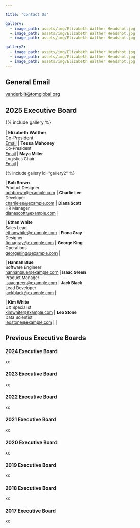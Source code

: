 ```yaml
---

title: "Contact Us"

gallery:
  - image_path: assets/img/Elizabeth Walther Headshot.jpg
  - image_path: assets/img/Elizabeth Walther Headshot.jpg
  - image_path: assets/img/Elizabeth Walther Headshot.jpg

gallery2:
  - image_path: assets/img/Elizabeth Walther Headshot.jpg
  - image_path: assets/img/Elizabeth Walther Headshot.jpg
  - image_path: assets/img/Elizabeth Walther Headshot.jpg
---
```


## General Email
vanderbilt@tomglobal.org
## 2025 Executive Board

{% include gallery %}

| **Elizabeth Walther**<br>Co-President<br>[Email](mailto:elizabeth.g.walther@vanderbilt.edu) | **Tessa Mahoney**<font size="2"><br>Co-President<br>[Email](mailto:tessa.j.mahoney@vanderbilt.edu) | **Maya Miller**<br>Logistics Chair<br>[Email](mailto:maya.g.miller@vanderiblt.edu) |


{% include gallery id="gallery2" %}


| **Bob Brown**<br>Product Designer<br>[bobbrown@example.com](mailto:bobbrown@example.com) | **Charlie Lee**<br>Developer<br>[charlielee@example.com](mailto:charlielee@example.com) | **Diana Scott**<br>HR Manager<br>[dianascott@example.com](mailto:dianascott@example.com) |




| **Ethan White**<br>Sales Lead<br>[ethanwhite@example.com](mailto:ethanwhite@example.com) | **Fiona Gray**<br>Designer<br>[fionagray@example.com](mailto:fionagray@example.com) | **George King**<br>Operations<br>[georgeking@example.com](mailto:georgeking@example.com) |




| **Hannah Blue**<br>Software Engineer<br>[hannahblue@example.com](mailto:hannahblue@example.com) | **Isaac Green**<br>Product Manager<br>[isaacgreen@example.com](mailto:isaacgreen@example.com) | **Jack Black**<br>Lead Developer<br>[jackblack@example.com](mailto:jackblack@example.com) |




| **Kim White**<br>UX Specialist<br>[kimwhite@example.com](mailto:kimwhite@example.com) | **Leo Stone**<br>Data Scientist<br>[leostone@example.com](mailto:leostone@example.com) | |


## Previous Executive Boards

### 2024 Executive Board

xx

### 2023 Executive Board 

xx

### 2022 Executive Board

xx

### 2021 Executive Board

xx

### 2020 Executive Board

xx

### 2019 Executive Board

xx

### 2018 Executive Board

xx

### 2017 Executive Board

xx

